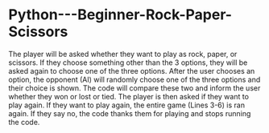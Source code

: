 # Python---Beginner-Rock-Paper-Scissors

The player will be asked whether they want to play as rock, paper, or scissors. If they choose something other than the 3 options, they will be asked again to choose one of the three options. 
After the user chooses an option, the opponent (AI) will randomly choose one of the three options and their choice is shown.
The code will compare these two and inform the user whether they won or lost or tied.
The player is then asked if they want to play again. 
If they want to play again, the entire game (Lines 3-6) is ran again. If they say no, the code thanks them for playing and stops running the code.

